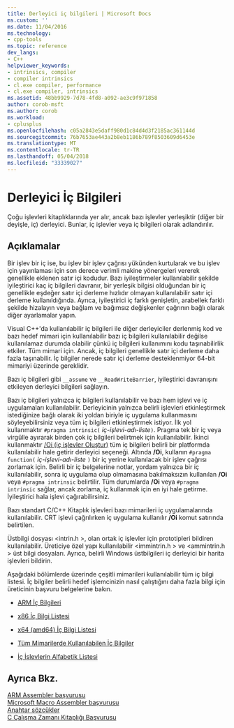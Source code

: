 ```yaml
---
title: Derleyici iç bilgileri | Microsoft Docs
ms.custom: ''
ms.date: 11/04/2016
ms.technology:
- cpp-tools
ms.topic: reference
dev_langs:
- C++
helpviewer_keywords:
- intrinsics, compiler
- compiler intrinsics
- cl.exe compiler, performance
- cl.exe compiler, intrinsics
ms.assetid: 48bb9929-7d78-4fd8-a092-ae3c9f971858
author: corob-msft
ms.author: corob
ms.workload:
- cplusplus
ms.openlocfilehash: c05a2843e5daff980d1c84d4d3f2185ac361144d
ms.sourcegitcommit: 76b7653ae443a2b8eb1186b789f8503609d6453e
ms.translationtype: MT
ms.contentlocale: tr-TR
ms.lasthandoff: 05/04/2018
ms.locfileid: "33339027"
---
```

# <a name="compiler-intrinsics"></a>Derleyici İç Bilgileri
Çoğu işlevleri kitaplıklarında yer alır, ancak bazı işlevler yerleşiktir (diğer bir deyişle, iç) derleyici. Bunlar, iç işlevler veya iç bilgileri olarak adlandırılır.  
  
## <a name="remarks"></a>Açıklamalar  
 Bir işlev bir iç ise, bu işlev bir işlev çağrısı yükünden kurtularak ve bu işlev için yayınlaması için son derece verimli makine yönergeleri vererek genellikle eklenen satır içi kodudur. Bazı iyileştirmeler kullanılabilir şekilde iyileştirici kaç iç bilgileri davranır, bir yerleşik bilgisi olduğundan bir iç genellikle eşdeğer satır içi derleme hızlıdır olmayan kullanılabilir satır içi derleme kullanıldığında. Ayrıca, iyileştirici iç farklı genişletin, arabellek farklı şekilde hizalayın veya bağlam ve bağımsız değişkenler çağrının bağlı olarak diğer ayarlamalar yapın.  
  
 Visual C++'da kullanılabilir iç bilgileri ile diğer derleyiciler derlenmiş kod ve bazı hedef mimari için kullanılabilir bazı iç bilgileri kullanılabilir değilse kullanılamaz durumda olabilir çünkü iç bilgileri kullanımını kodu taşınabilirlik etkiler. Tüm mimari için. Ancak, iç bilgileri genellikle satır içi derleme daha fazla taşınabilir. İç bilgiler nerede satır içi derleme desteklenmiyor 64-bit mimariyi üzerinde gereklidir.  
  
 Bazı iç bilgileri gibi `__assume` ve `__ReadWriteBarrier`, iyileştirici davranışını etkileyen derleyici bilgileri sağlayın.  
  
 Bazı iç bilgileri yalnızca iç bilgileri kullanılabilir ve bazı hem işlevi ve iç uygulamaları kullanılabilir. Derleyicinin yalnızca belirli işlevleri etkinleştirmek istediğinize bağlı olarak iki yoldan biriyle iç uygulama kullanmasını söyleyebilirsiniz veya tüm iç bilgileri etkinleştirmek istiyor. İlk yol kullanmaktır `#pragma intrinsic(` *iç-işlevi-adı-liste*`)`. Pragma tek bir iç veya virgülle ayırarak birden çok iç bilgileri belirtmek için kullanılabilir. İkinci kullanmaktır [/Oi (iç işlevler Oluştur)](../build/reference/oi-generate-intrinsic-functions.md) tüm iç bilgileri belirli bir platformda kullanılabilir hale getirir derleyici seçeneği. Altında **/Oi**, kullanın `#pragma function(` *iç-işlevi-adı-liste* `)` bir iç yerine kullanılacak bir işlev çağrısı zorlamak için. Belirli bir iç belgelerine notlar, yordam yalnızca bir iç kullanılabilir, sonra iç uygulama olup olmamasına bakılmaksızın kullanılan **/Oi** veya `#pragma intrinsic` belirtilir. Tüm durumlarda **/Oi** veya `#pragma intrinsic` sağlar, ancak zorlama, iç kullanmak için en iyi hale getirme. İyileştirici hala işlevi çağırabilirsiniz.  
  
 Bazı standart C/C++ Kitaplık işlevleri bazı mimarileri iç uygulamalarında kullanılabilir. CRT işlevi çağrılırken iç uygulama kullanılır **/Oi** komut satırında belirtilen.  
  
 Üstbilgi dosyası \<intrin.h >, olan ortak iç işlevler için prototipleri bildiren kullanılabilir. Üreticiye özel yapı kullanılabilir \<immintrin.h > ve \<ammintrin.h > üst bilgi dosyaları. Ayrıca, belirli Windows üstbilgileri iç derleyici bir harita işlevleri bildirin.  
  
 Aşağıdaki bölümlerde üzerinde çeşitli mimarileri kullanılabilir tüm iç bilgi listesi. İç bilgiler belirli hedef işlemcinizin nasıl çalıştığını daha fazla bilgi için üreticinin başvuru belgelerine bakın.  
  
-   [ARM İç Bilgileri](../intrinsics/arm-intrinsics.md)  
  
-   [x86 İç Bilgi Listesi](../intrinsics/x86-intrinsics-list.md)  
  
-   [x64 (amd64) İç Bilgi Listesi](../intrinsics/x64-amd64-intrinsics-list.md)  
  
-   [Tüm Mimarilerde Kullanılabilen İç Bilgiler](../intrinsics/intrinsics-available-on-all-architectures.md)  
  
-   [İç İşlevlerin Alfabetik Listesi](../intrinsics/alphabetical-listing-of-intrinsic-functions.md)  
  
## <a name="see-also"></a>Ayrıca Bkz.  
 [ARM Assembler başvurusu](../assembler/arm/arm-assembler-reference.md)   
 [Microsoft Macro Assembler başvurusu](../assembler/masm/microsoft-macro-assembler-reference.md)   
 [Anahtar sözcükler](../cpp/keywords-cpp.md)   
 [C Çalışma Zamanı Kitaplığı Başvurusu](../c-runtime-library/c-run-time-library-reference.md)